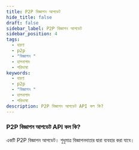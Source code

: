 ```yaml
---
title: P2P বিজ্ঞাপন আপডেট
hide_title: false
draft: false
sidebar_label: P2P বিজ্ঞাপন আপডেট
sidebar_position: 4
tags:
  - ধারণা
  - p2p
  - "বিজ্ঞাপন "
  - হালনাগাদ
  - পরিভাষা
keywords:
  - ধারণা
  - p2p
  - "বিজ্ঞাপন "
  - হালনাগাদ
  - পরিভাষা
description: P2P বিজ্ঞাপন আপডেট API কল কি?
---
```


### P2P বিজ্ঞাপন আপডেট API কল কি?

একটি P2P বিজ্ঞাপন আপডেট। শুধুমাত্র বিজ্ঞাপনদাতার দ্বারা ব্যবহার করা যাবে।
